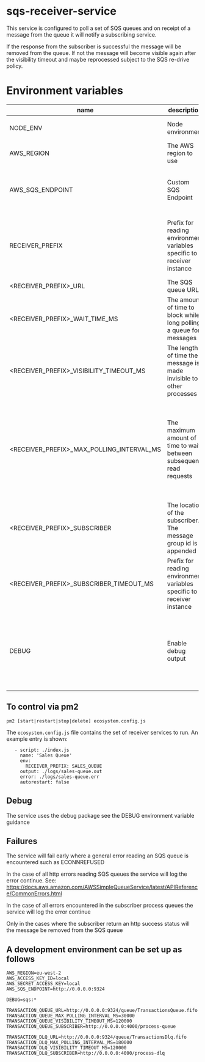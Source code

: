 # sqs-receiver-service

This service is configured to poll a set of SQS queues and on receipt of a message from the queue it will notify a subscribing service.

If the response from the subscriber is successful the message will be removed from the queue. If not the message will become visible again after the visibility timeout and maybe reprocessed subject to the SQS re-drive policy.

# Environment variables

| name                                       | description                                                              | required | default               | valid                                                                                           | notes                                                                                                                         |
| ------------------------------------------ | ------------------------------------------------------------------------ | :------: | --------------------- | ----------------------------------------------------------------------------------------------- | ----------------------------------------------------------------------------------------------------------------------------- |
| NODE_ENV                                   | Node environment                                                         |    no    |                       | development, test, production                                                                   |                                                                                                                               |
| AWS_REGION                                 | The AWS region to use                                                    |   yes    |                       | See [AWS Regions](https://docs.aws.amazon.com/general/latest/gr/rande.html#regional-endpoints)  |                                                                                                                               |
| AWS_SQS_ENDPOINT                           | Custom SQS Endpoint                                                      |    no    | Region specific       |                                                                                                 | Used to override the SQS service endpoint for local development                                                               |
| RECEIVER_PREFIX                            | Prefix for reading environment variables specific to a receiver instance |   yes    |                       |                                                                                                 | The prefix to use to retrieve further settings via the environment (see below)                                                |
| <RECEIVER_PREFIX>\_URL                     | The SQS queue URL                                                        |   yes    |                       |                                                                                                 |                                                                                                                               |
| <RECEIVER_PREFIX>\_WAIT_TIME_MS            | The amount of time to block while long polling a queue for messages      |    no    | 20000 (20 seconds)    |                                                                                                 |                                                                                                                               |
| <RECEIVER_PREFIX>\_VISIBILITY_TIMEOUT_MS   | The length of time the message is made invisible to other processes      |   yes    |                       |                                                                                                 |                                                                                                                               |
| <RECEIVER_PREFIX>\_MAX_POLLING_INTERVAL_MS | The maximum amount of time to wait between subsequent read requests      |    no    | 300000 (5 minutes)    |                                                                                                 | For each read request returning no messages, an exponential delay is calculated before reading again. This limits that delay. |
| <RECEIVER_PREFIX>\_SUBSCRIBER              | The location of the subscriber. The message group id is appended         |   yes    |                       |                                                                                                 |                                                                                                                               |
| <RECEIVER_PREFIX>\_SUBSCRIBER_TIMEOUT_MS   | Prefix for reading environment variables specific to a receiver instance |    no    | 90000 (1m 30 seconds) |                                                                                                 |                                                                                                                               |
| DEBUG                                      | Enable debug output                                                      |    no    |                       | sqs:\*, sqs:receiver, sqs:read-queue, sqs:process-message, sqs:delete-messages, sqs:queue-stats | Enables debug output for the given category, accepts wildcards                                                                |

## To control via pm2

`pm2 [start|restart|stop|delete] ecosystem.config.js`

The `ecosystem.config.js` file contains the set of receiver services to run. An example entry is shown:

```apps:
   - script: ./index.js
     name: 'Sales Queue'
     env:
       RECEIVER_PREFIX: SALES_QUEUE
     output: ./logs/sales-queue.out
     error: ./logs/sales-queue.err
     autorestart: false
```

## Debug

The service uses the debug package see the DEBUG environment variable guidance

## Failures

The service will fail early where a general error reading an SQS queue is encountered such as ECONNREFUSED

In the case of all http errors reading SQS queues the service will log the error continue.
See: https://docs.aws.amazon.com/AWSSimpleQueueService/latest/APIReference/CommonErrors.html

In the case of all errors encountered in the subscriber process queues the service will log the error continue

Only in the cases where the subscriber return an http success status will the message be removed from the SQS queue

## A development environment can be set up as follows

```
AWS_REGION=eu-west-2
AWS_ACCESS_KEY_ID=local
AWS_SECRET_ACCESS_KEY=local
AWS_SQS_ENDPOINT=http://0.0.0.0:9324

DEBUG=sqs:*

TRANSACTION_QUEUE_URL=http://0.0.0.0:9324/queue/TransactionsQueue.fifo
TRANSACTION_QUEUE_MAX_POLLING_INTERVAL_MS=30000
TRANSACTION_QUEUE_VISIBILITY_TIMEOUT_MS=120000
TRANSACTION_QUEUE_SUBSCRIBER=http://0.0.0.0:4000/process-queue

TRANSACTION_DLQ_URL=http://0.0.0.0:9324/queue/TransactionsDlq.fifo
TRANSACTION_DLQ_MAX_POLLING_INTERVAL_MS=180000
TRANSACTION_DLQ_VISIBILITY_TIMEOUT_MS=120000
TRANSACTION_DLQ_SUBSCRIBER=http://0.0.0.0:4000/process-dlq
```
